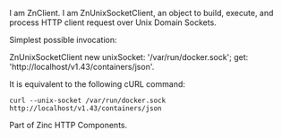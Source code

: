 I am ZnClient.
I am ZnUnixSocketClient, an object to build, execute, and process HTTP client request over Unix Domain Sockets.

Simplest possible invocation:

ZnUnixSocketClient new 
	unixSocket: '/var/run/docker.sock';
	get: 'http://localhost/v1.43/containers/json'.

It is equivalent to the following cURL command:

	curl --unix-socket /var/run/docker.sock http://localhost/v1.43/containers/json
	
Part of Zinc HTTP Components.